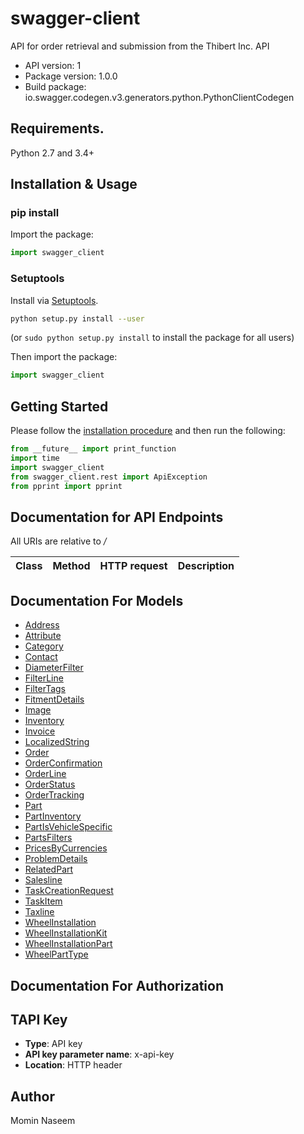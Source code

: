 # swagger-client
API for order retrieval and submission from the Thibert Inc. API
- API version: 1
- Package version: 1.0.0
- Build package: io.swagger.codegen.v3.generators.python.PythonClientCodegen

## Requirements.

Python 2.7 and 3.4+

## Installation & Usage
### pip install


Import the package:
```python
import swagger_client 
```

### Setuptools

Install via [Setuptools](http://pypi.python.org/pypi/setuptools).

```sh
python setup.py install --user
```
(or `sudo python setup.py install` to install the package for all users)

Then import the package:
```python
import swagger_client
```

## Getting Started

Please follow the [installation procedure](#installation--usage) and then run the following:

```python
from __future__ import print_function
import time
import swagger_client
from swagger_client.rest import ApiException
from pprint import pprint
```

## Documentation for API Endpoints

All URIs are relative to */*

Class | Method | HTTP request | Description
------------ | ------------- | ------------- | -------------

## Documentation For Models

 - [Address](docs/Address.md)
 - [Attribute](docs/Attribute.md)
 - [Category](docs/Category.md)
 - [Contact](docs/Contact.md)
 - [DiameterFilter](docs/DiameterFilter.md)
 - [FilterLine](docs/FilterLine.md)
 - [FilterTags](docs/FilterTags.md)
 - [FitmentDetails](docs/FitmentDetails.md)
 - [Image](docs/Image.md)
 - [Inventory](docs/Inventory.md)
 - [Invoice](docs/Invoice.md)
 - [LocalizedString](docs/LocalizedString.md)
 - [Order](docs/Order.md)
 - [OrderConfirmation](docs/OrderConfirmation.md)
 - [OrderLine](docs/OrderLine.md)
 - [OrderStatus](docs/OrderStatus.md)
 - [OrderTracking](docs/OrderTracking.md)
 - [Part](docs/Part.md)
 - [PartInventory](docs/PartInventory.md)
 - [PartIsVehicleSpecific](docs/PartIsVehicleSpecific.md)
 - [PartsFilters](docs/PartsFilters.md)
 - [PricesByCurrencies](docs/PricesByCurrencies.md)
 - [ProblemDetails](docs/ProblemDetails.md)
 - [RelatedPart](docs/RelatedPart.md)
 - [Salesline](docs/Salesline.md)
 - [TaskCreationRequest](docs/TaskCreationRequest.md)
 - [TaskItem](docs/TaskItem.md)
 - [Taxline](docs/Taxline.md)
 - [WheelInstallation](docs/WheelInstallation.md)
 - [WheelInstallationKit](docs/WheelInstallationKit.md)
 - [WheelInstallationPart](docs/WheelInstallationPart.md)
 - [WheelPartType](docs/WheelPartType.md)

## Documentation For Authorization


## TAPI Key

- **Type**: API key
- **API key parameter name**: x-api-key
- **Location**: HTTP header


## Author
Momin Naseem
